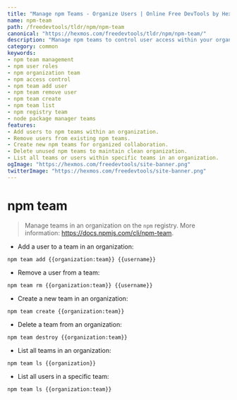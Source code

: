 ```yaml
---
title: "Manage npm Teams - Organize Users | Online Free DevTools by Hexmos"
name: npm-team
path: /freedevtools/tldr/npm/npm-team
canonical: "https://hexmos.com/freedevtools/tldr/npm/npm-team/"
description: "Manage npm teams to control user access within your organization with npm-team. Add, remove, create, and list teams for efficient collaboration. Free online tool, no registration required."
category: common
keywords:
- npm team management
- npm user roles
- npm organization team
- npm access control
- npm team add user
- npm team remove user
- npm team create
- npm team list
- npm registry team
- node package manager teams
features:
- Add users to npm teams within an organization.
- Remove users from existing npm teams.
- Create new npm teams for organized collaboration.
- Delete unused npm teams to maintain clean organization.
- List all teams or users within specific teams in an organization.
ogImage: "https://hexmos.com/freedevtools/site-banner.png"
twitterImage: "https://hexmos.com/freedevtools/site-banner.png"
---
```


# npm team

> Manage teams in an organization on the `npm` registry.
> More information: <https://docs.npmjs.com/cli/npm-team>.

- Add a user to a team in an organization:

`npm team add {{organization:team}} {{username}}`

- Remove a user from a team:

`npm team rm {{organization:team}} {{username}}`

- Create a new team in an organization:

`npm team create {{organization:team}}`

- Delete a team from an organization:

`npm team destroy {{organization:team}}`

- List all teams in an organization:

`npm team ls {{organization}}`

- List all users in a specific team:

`npm team ls {{organization:team}}`
